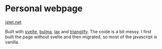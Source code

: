 # Personal webpage

[jstet.net]()

Built with [svelte](https://svelte.dev/), [bulma](https://bulma.io/), [lax](https://github.com/alexfoxy/lax.js) and [trianglify](https://github.com/qrohlf/trianglify). The coide is a bit messy. I first built the page without svelte and then migrated, so most of the javascript is vanilla.
